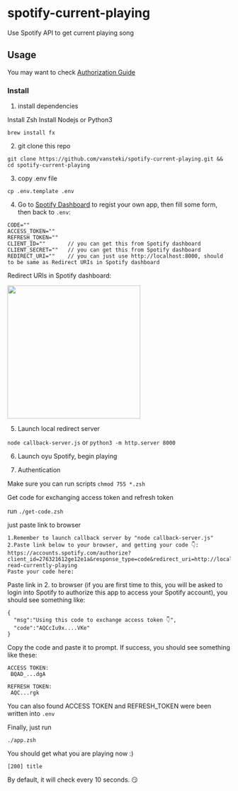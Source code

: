 # spotify-current-playing
Use Spotify API to get current playing song

## Usage 

You may want to check [Authorization Guide](https://developer.spotify.com/documentation/general/guides/authorization-guide/)

### Install

1. install dependencies

Install Zsh
Install Nodejs or Python3

`brew install fx`

2. git clone this repo

`git clone https://github.com/vansteki/spotify-current-playing.git && cd spotify-current-playing`

3. copy .env file

`cp .env.template .env`

4. Go to [Spotify Dashboard](https://developer.spotify.com/dashboard/login) to regist your own app, then fill some form, then back to `.env`:

```
CODE=""
ACCESS_TOKEN=""
REFRESH_TOKEN=""
CLIENT_ID=""       // you can get this from Spotify dashboard
CLIENT_SECRET=""   // you can get this from Spotify dashboard
REDIRECT_URI=""    // you can just use http://localhost:8000, should to be same as Redirect URIs in Spotify dashboard 
```

Redirect URIs in Spotify dashboard:

<img src="https://i.imgur.com/ZOdqGUb.png" width="300">

5. Launch local redirect server

`node callback-server.js` or `python3 -m http.server 8000`

6. Launch oyu Spotify, begin playing

7. Authentication

Make sure you can run scripts
`chmod 755 *.zsh`

Get code for exchanging access token and refresh token

run `./get-code.zsh`

just paste link to browser

```
1.Remember to launch callback server by "node callback-server.js"
2.Paste link below to your browser, and getting your code 👇:
https://accounts.spotify.com/authorize?client_id=276321612ge12e1a&response_type=code&redirect_uri=http://localhost:8000/callback&scope=user-read-currently-playing
Paste your code here:
```

Paste link in 2. to browser (if you are first time to this, you will be asked to login into Spotify to authorize this app to access your Spotify account), you should see something like:
```
{
  "msg":"Using this code to exchange access token 👇",
  "code":"AQCcIu9x....VKe"
}
```


Copy the code and paste it to prompt.
If success, you should see something like these:

```
ACCESS TOKEN:
 BQAD_...dgA

REFRESH TOKEN:
 AQC...rgk
```
You can also found ACCESS TOKEN and REFRESH_TOKEN were been written into `.env`

Finally, just run

`./app.zsh`

You should get what you are playing now :)

```
[200] title
```

By default, it will check every 10 seconds. 😏
